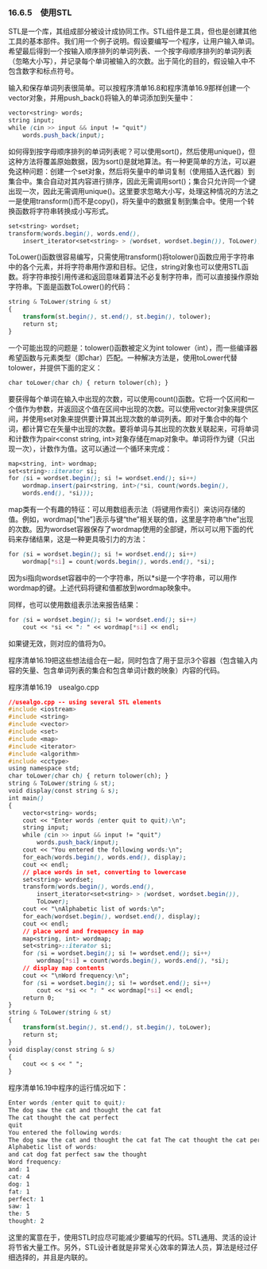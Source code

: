### 16.6.5　使用STL

STL是一个库，其组成部分被设计成协同工作。STL组件是工具，但也是创建其他工具的基本部件。我们用一个例子说明。假设要编写一个程序，让用户输入单词。希望最后得到一个按输入顺序排列的单词列表、一个按字母顺序排列的单词列表（忽略大小写），并记录每个单词被输入的次数。出于简化的目的，假设输入中不包含数字和标点符号。

输入和保存单词列表很简单。可以按程序清单16.8和程序清单16.9那样创建一个vector<string>对象，并用push_back()将输入的单词添加到矢量中：

```css
vector<string> words;
string input;
while (cin >> input && input != "quit")
    words.push_back(input);
```

如何得到按字母顺序排列的单词列表呢？可以使用sort()，然后使用unique()，但这种方法将覆盖原始数据，因为sort()是就地算法。有一种更简单的方法，可以避免这种问题：创建一个set<string>对象，然后将矢量中的单词复制（使用插入迭代器）到集合中。集合自动对其内容进行排序，因此无需调用sort()；集合只允许同一个键出现一次，因此无需调用unique()。这里要求忽略大小写，处理这种情况的方法之一是使用transform()而不是copy()，将矢量中的数据复制到集合中。使用一个转换函数将字符串转换成小写形式。

```css
set<string> wordset;
transform(words.begin(), words.end(),
    insert_iterator<set<string> > (wordset, wordset.begin()), ToLower);
```

ToLower()函数很容易编写，只需使用transform()将tolower()函数应用于字符串中的各个元素，并将字符串用作源和目标。记住，string对象也可以使用STL函数。将字符串按引用传递和返回意味着算法不必复制字符串，而可以直接操作原始字符串。下面是函数ToLower()的代码：

```css
string & ToLower(string & st)
{
    transform(st.begin(), st.end(), st.begin(), tolower);
    return st;
}
```

一个可能出现的问题是：tolower()函数被定义为int tolower（int），而一些编译器希望函数与元素类型（即char）匹配。一种解决方法是，使用toLower代替tolower，并提供下面的定义：

```css
char toLower(char ch) { return tolower(ch); }
```

要获得每个单词在输入中出现的次数，可以使用count()函数。它将一个区间和一个值作为参数，并返回这个值在区间中出现的次数。可以使用vector对象来提供区间，并使用set对象来提供要计算其出现次数的单词列表。即对于集合中的每个词，都计算它在矢量中出现的次数。要将单词与其出现的次数关联起来，可将单词和计数作为pair<const string, int>对象存储在map对象中。单词将作为键（只出现一次），计数作为值。这可以通过一个循环来完成：

```css
map<string, int> wordmap;
set<string>::iterator si;
for (si = wordset.begin(); si != wordset.end(); si++)
    wordmap.insert(pair<string, int>(*si, count(words.begin(),
    words.end(), *si)));
```

map类有一个有趣的特征：可以用数组表示法（将键用作索引）来访问存储的值。例如，wordmap[“the”]表示与键“the”相关联的值，这里是字符串“the”出现的次数。因为wordset容器保存了wordmap使用的全部键，所以可以用下面的代码来存储结果，这是一种更具吸引力的方法：

```css
for (si = wordset.begin(); si != wordset.end(); si++)
    wordmap[*si] = count(words.begin(), words.end(), *si);
```

因为si指向wordset容器中的一个字符串，所以*si是一个字符串，可以用作wordmap的键。上述代码将键和值都放到wordmap映象中。

同样，也可以使用数组表示法来报告结果：

```css
for (si = wordset.begin(); si != wordset.end(); si++)
    cout << *si << ": " << wordmap[*si] << endl;
```

如果键无效，则对应的值将为0。

程序清单16.19把这些想法组合在一起，同时包含了用于显示3个容器（包含输入内容的矢量、包含单词列表的集合和包含单词计数的映象）内容的代码。

程序清单16.19　usealgo.cpp

```css
//usealgo.cpp -- using several STL elements
#include <iostream>
#include <string>
#include <vector>
#include <set>
#include <map>
#include <iterator>
#include <algorithm>
#include <cctype>
using namespace std;
char toLower(char ch) { return tolower(ch); }
string & ToLower(string & st);
void display(const string & s);
int main()
{
    vector<string> words;
    cout << "Enter words (enter quit to quit):\n";
    string input;
    while (cin >> input && input != "quit")
        words.push_back(input);
    cout << "You entered the following words:\n";
    for_each(words.begin(), words.end(), display);
    cout << endl;
    // place words in set, converting to lowercase
    set<string> wordset;
    transform(words.begin(), words.end(),
        insert_iterator<set<string> > (wordset, wordset.begin()),
        ToLower);
    cout << "\nAlphabetic list of words:\n";
    for_each(wordset.begin(), wordset.end(), display);
    cout << endl;
    // place word and frequency in map
    map<string, int> wordmap;
    set<string>::iterator si;
    for (si = wordset.begin(); si != wordset.end(); si++)
        wordmap[*si] = count(words.begin(), words.end(), *si);
    // display map contents
    cout << "\nWord frequency:\n";
    for (si = wordset.begin(); si != wordset.end(); si++)
        cout << *si << ": " << wordmap[*si] << endl;
    return 0;
}
string & ToLower(string & st)
{
    transform(st.begin(), st.end(), st.begin(), toLower);
    return st;
}
void display(const string & s)
{
    cout << s << " ";
}
```

程序清单16.19中程序的运行情况如下：

```css
Enter words (enter quit to quit):
The dog saw the cat and thought the cat fat
The cat thought the cat perfect
quit
You entered the following words:
The dog saw the cat and thought the cat fat The cat thought the cat perfect
Alphabetic list of words:
and cat dog fat perfect saw the thought
Word frequency:
and: 1
cat: 4
dog: 1
fat: 1
perfect: 1
saw: 1
the: 5
thought: 2
```

这里的寓意在于，使用STL时应尽可能减少要编写的代码。STL通用、灵活的设计将节省大量工作。另外，STL设计者就是非常关心效率的算法人员，算法是经过仔细选择的，并且是内联的。

